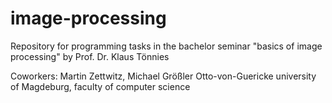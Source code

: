 image-processing
================

Repository for programming tasks in the bachelor seminar "basics of image processing" by Prof. Dr. Klaus Tönnies

Coworkers: Martin Zettwitz, Michael Größler
Otto-von-Guericke university of Magdeburg, faculty of computer science
